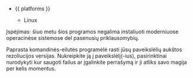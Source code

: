 <ul class="platforms collapsible">
	<li>
		<div class="collapsible-header"><i class="fas fa-laptop-code"></i>{{ platforms }}<i class="fas fa-caret-down"></i></div>
		<div class="collapsible-body">
			<ul>
				<li><i class="fab fa-linux"></i>Linux</li>
			</ul>
		</div>
	</li>
</ul>

<div class="warning">

Įspėjimas: šiuo metu šios programos negalima instaliuoti moderniuose operacinėse sistemose del pasenusių priklausomybių.

</div>

Paprasta komandinės-eilutės programėlė rasti jūsų paveikslėlių aukštos rezoliucijos versijas.
Nukreipkite ją į paveikslėlį(-ius), pasirinktinai nurodykyti kur saugoti failus ar įgalinkite perrašymą ir ji atliks savo magija per kelis momentus.
